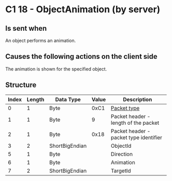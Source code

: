 # C1 18 - ObjectAnimation (by server)

## Is sent when

An object performs an animation.

## Causes the following actions on the client side

The animation is shown for the specified object.

## Structure

| Index | Length | Data Type | Value | Description |
|-------|--------|-----------|-------|-------------|
| 0 | 1 |   Byte   | 0xC1  | [Packet type](PacketTypes.md) |
| 1 | 1 |    Byte   |   9   | Packet header - length of the packet |
| 2 | 1 |    Byte   | 0x18  | Packet header - packet type identifier |
| 3 | 2 | ShortBigEndian |  | ObjectId |
| 5 | 1 | Byte |  | Direction |
| 6 | 1 | Byte |  | Animation |
| 7 | 2 | ShortBigEndian |  | TargetId |
